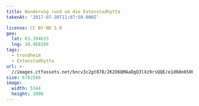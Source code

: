```yaml
---
title: Wanderung rund um die Estenstadhytta
takenAt: '2017-07-30T11:07:50.000Z'

license: CC BY-ND 3.0
geo:
  lat: 63.394633
  lng: 10.488266
tags:
  - trondheim
  - Estenstadhytta
url: >-
  //images.ctfassets.net/bncv3c2gt878/2K2O6QMAaDgO3lXz9rsQQE/e1d60e65003f5c7189e2d67734eead06/wanderung-rund-um-die-estenstadhytta_36099069592_o
size: 6782566
image:
  width: 5344
  height: 3006
---
```

